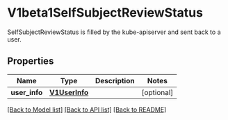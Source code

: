# V1beta1SelfSubjectReviewStatus

SelfSubjectReviewStatus is filled by the kube-apiserver and sent back to a user.

## Properties
Name | Type | Description | Notes
------------ | ------------- | ------------- | -------------
**user_info** | [**V1UserInfo**](V1UserInfo.md) |  | [optional] 

[[Back to Model list]](../README.md#documentation-for-models) [[Back to API list]](../README.md#documentation-for-api-endpoints) [[Back to README]](../README.md)


